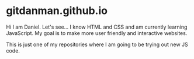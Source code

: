 # gitdanman.github.io
Hi I am Daniel. 
Let's see... I know HTML and CSS and am currently learning JavaScript. My goal is to make more user friendly and interactive 
websites.

This is just one of my repositories where I am going to be trying out new JS code.
